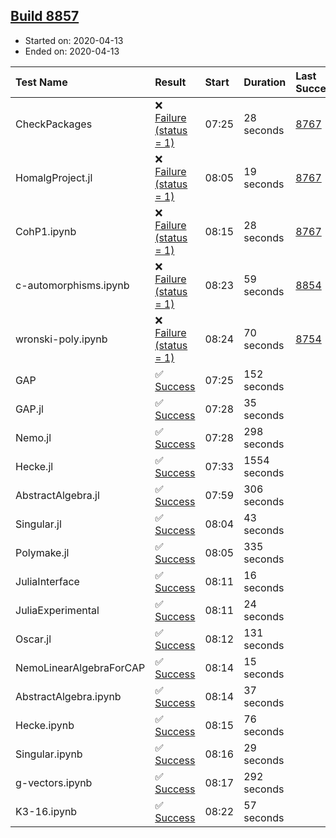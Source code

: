 ## [Build 8857](https://oscarci.mathematik.uni-kl.de/job/oscar/8857/)

* Started on: 2020-04-13
* Ended on: 2020-04-13

| Test Name    | Result | Start | Duration | Last Success | First Failure |
|:-------------|:-------|:------|:---------|:-------------|:--------------|
| CheckPackages | ❌ [Failure (status = 1)](https://oscarci.mathematik.uni-kl.de/job/oscar/8857/artifact/logs/build-8857/CheckPackages.log) | 07:25 | 28 seconds | [8767](https://oscarci.mathematik.uni-kl.de/job/oscar/8767/) | [8768](https://oscarci.mathematik.uni-kl.de/job/oscar/8768/) |
| HomalgProject.jl | ❌ [Failure (status = 1)](https://oscarci.mathematik.uni-kl.de/job/oscar/8857/artifact/logs/build-8857/HomalgProject.jl.log) | 08:05 | 19 seconds | [8767](https://oscarci.mathematik.uni-kl.de/job/oscar/8767/) | [8768](https://oscarci.mathematik.uni-kl.de/job/oscar/8768/) |
| CohP1.ipynb | ❌ [Failure (status = 1)](https://oscarci.mathematik.uni-kl.de/job/oscar/8857/artifact/logs/build-8857/CohP1.ipynb.log) | 08:15 | 28 seconds | [8767](https://oscarci.mathematik.uni-kl.de/job/oscar/8767/) | [8768](https://oscarci.mathematik.uni-kl.de/job/oscar/8768/) |
| c-automorphisms.ipynb | ❌ [Failure (status = 1)](https://oscarci.mathematik.uni-kl.de/job/oscar/8857/artifact/logs/build-8857/c-automorphisms.ipynb.log) | 08:23 | 59 seconds | [8854](https://oscarci.mathematik.uni-kl.de/job/oscar/8854/) | [8855](https://oscarci.mathematik.uni-kl.de/job/oscar/8855/) |
| wronski-poly.ipynb | ❌ [Failure (status = 1)](https://oscarci.mathematik.uni-kl.de/job/oscar/8857/artifact/logs/build-8857/wronski-poly.ipynb.log) | 08:24 | 70 seconds | [8754](https://oscarci.mathematik.uni-kl.de/job/oscar/8754/) | [8755](https://oscarci.mathematik.uni-kl.de/job/oscar/8755/) |
| GAP | ✅ [Success](https://oscarci.mathematik.uni-kl.de/job/oscar/8857/artifact/logs/build-8857/GAP.log) | 07:25 | 152 seconds |  |  |
| GAP.jl | ✅ [Success](https://oscarci.mathematik.uni-kl.de/job/oscar/8857/artifact/logs/build-8857/GAP.jl.log) | 07:28 | 35 seconds |  |  |
| Nemo.jl | ✅ [Success](https://oscarci.mathematik.uni-kl.de/job/oscar/8857/artifact/logs/build-8857/Nemo.jl.log) | 07:28 | 298 seconds |  |  |
| Hecke.jl | ✅ [Success](https://oscarci.mathematik.uni-kl.de/job/oscar/8857/artifact/logs/build-8857/Hecke.jl.log) | 07:33 | 1554 seconds |  |  |
| AbstractAlgebra.jl | ✅ [Success](https://oscarci.mathematik.uni-kl.de/job/oscar/8857/artifact/logs/build-8857/AbstractAlgebra.jl.log) | 07:59 | 306 seconds |  |  |
| Singular.jl | ✅ [Success](https://oscarci.mathematik.uni-kl.de/job/oscar/8857/artifact/logs/build-8857/Singular.jl.log) | 08:04 | 43 seconds |  |  |
| Polymake.jl | ✅ [Success](https://oscarci.mathematik.uni-kl.de/job/oscar/8857/artifact/logs/build-8857/Polymake.jl.log) | 08:05 | 335 seconds |  |  |
| JuliaInterface | ✅ [Success](https://oscarci.mathematik.uni-kl.de/job/oscar/8857/artifact/logs/build-8857/JuliaInterface.log) | 08:11 | 16 seconds |  |  |
| JuliaExperimental | ✅ [Success](https://oscarci.mathematik.uni-kl.de/job/oscar/8857/artifact/logs/build-8857/JuliaExperimental.log) | 08:11 | 24 seconds |  |  |
| Oscar.jl | ✅ [Success](https://oscarci.mathematik.uni-kl.de/job/oscar/8857/artifact/logs/build-8857/Oscar.jl.log) | 08:12 | 131 seconds |  |  |
| NemoLinearAlgebraForCAP | ✅ [Success](https://oscarci.mathematik.uni-kl.de/job/oscar/8857/artifact/logs/build-8857/NemoLinearAlgebraForCAP.log) | 08:14 | 15 seconds |  |  |
| AbstractAlgebra.ipynb | ✅ [Success](https://oscarci.mathematik.uni-kl.de/job/oscar/8857/artifact/logs/build-8857/AbstractAlgebra.ipynb.log) | 08:14 | 37 seconds |  |  |
| Hecke.ipynb | ✅ [Success](https://oscarci.mathematik.uni-kl.de/job/oscar/8857/artifact/logs/build-8857/Hecke.ipynb.log) | 08:15 | 76 seconds |  |  |
| Singular.ipynb | ✅ [Success](https://oscarci.mathematik.uni-kl.de/job/oscar/8857/artifact/logs/build-8857/Singular.ipynb.log) | 08:16 | 29 seconds |  |  |
| g-vectors.ipynb | ✅ [Success](https://oscarci.mathematik.uni-kl.de/job/oscar/8857/artifact/logs/build-8857/g-vectors.ipynb.log) | 08:17 | 292 seconds |  |  |
| K3-16.ipynb | ✅ [Success](https://oscarci.mathematik.uni-kl.de/job/oscar/8857/artifact/logs/build-8857/K3-16.ipynb.log) | 08:22 | 57 seconds |  |  |
